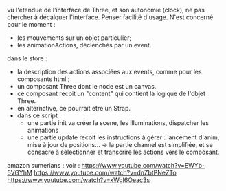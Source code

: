 vu l'étendue de l'interface de Three, et son autonomie (clock), ne pas chercher à décalquer l'interface.
Penser facilité d'usage.
N'est concerné pour le moment :

- les mouvements sur un objet particulier;
- les animationActions, déclenchés par un event.

dans le store :

- la description des actions associées aux events, comme pour les composants html ;
- un composant Three dont le node est un canvas.
- ce composant recoit un "content" qui contient la logique de l'objet Three.
- en alternative, ce pourrait etre un Strap.
- dans ce script :
  - une partie init va créer la scene, les illuminations, dispatcher les animations
  - une partie update recoit les instructions à gérer : lancement d'anim, mise à jour de positions...
    -> la partie channel est simplifiée, et se consacre à selectionner et transcrire les actions vers le composant.

amazon sumerians :
voir : https://www.youtube.com/watch?v=EWYb-5VGYhM
https://www.youtube.com/watch?v=dnZbtPNeZTo
https://www.youtube.com/watch?v=xWgl6Oeac3s

